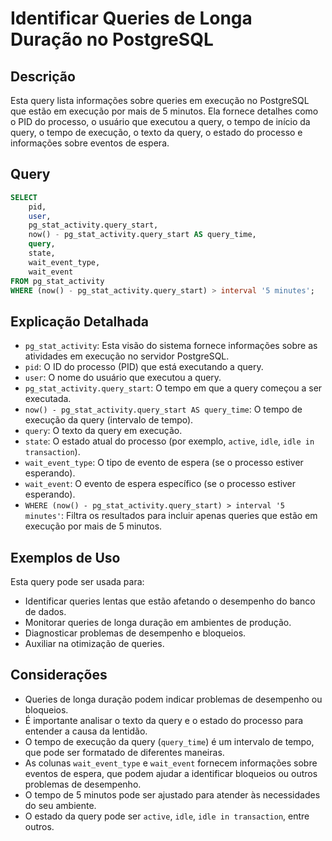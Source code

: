 # Identificar Queries de Longa Duração no PostgreSQL

## Descrição

Esta query lista informações sobre queries em execução no PostgreSQL que estão em execução por mais de 5 minutos. Ela fornece detalhes como o PID do processo, o usuário que executou a query, o tempo de início da query, o tempo de execução, o texto da query, o estado do processo e informações sobre eventos de espera.

## Query

```sql
SELECT
    pid,
    user,
    pg_stat_activity.query_start,
    now() - pg_stat_activity.query_start AS query_time,
    query,
    state,
    wait_event_type,
    wait_event
FROM pg_stat_activity
WHERE (now() - pg_stat_activity.query_start) > interval '5 minutes';
```

## Explicação Detalhada

* `pg_stat_activity`: Esta visão do sistema fornece informações sobre as atividades em execução no servidor PostgreSQL.
* `pid`: O ID do processo (PID) que está executando a query.
* `user`: O nome do usuário que executou a query.
* `pg_stat_activity.query_start`: O tempo em que a query começou a ser executada.
* `now() - pg_stat_activity.query_start AS query_time`: O tempo de execução da query (intervalo de tempo).
* `query`: O texto da query em execução.
* `state`: O estado atual do processo (por exemplo, `active`, `idle`, `idle in transaction`).
* `wait_event_type`: O tipo de evento de espera (se o processo estiver esperando).
* `wait_event`: O evento de espera específico (se o processo estiver esperando).
* `WHERE (now() - pg_stat_activity.query_start) > interval '5 minutes'`: Filtra os resultados para incluir apenas queries que estão em execução por mais de 5 minutos.

## Exemplos de Uso

Esta query pode ser usada para:

* Identificar queries lentas que estão afetando o desempenho do banco de dados.
* Monitorar queries de longa duração em ambientes de produção.
* Diagnosticar problemas de desempenho e bloqueios.
* Auxiliar na otimização de queries.

## Considerações

* Queries de longa duração podem indicar problemas de desempenho ou bloqueios.
* É importante analisar o texto da query e o estado do processo para entender a causa da lentidão.
* O tempo de execução da query (`query_time`) é um intervalo de tempo, que pode ser formatado de diferentes maneiras.
* As colunas `wait_event_type` e `wait_event` fornecem informações sobre eventos de espera, que podem ajudar a identificar bloqueios ou outros problemas de desempenho.
* O tempo de 5 minutos pode ser ajustado para atender às necessidades do seu ambiente.
* O estado da query pode ser `active`, `idle`, `idle in transaction`, entre outros.
